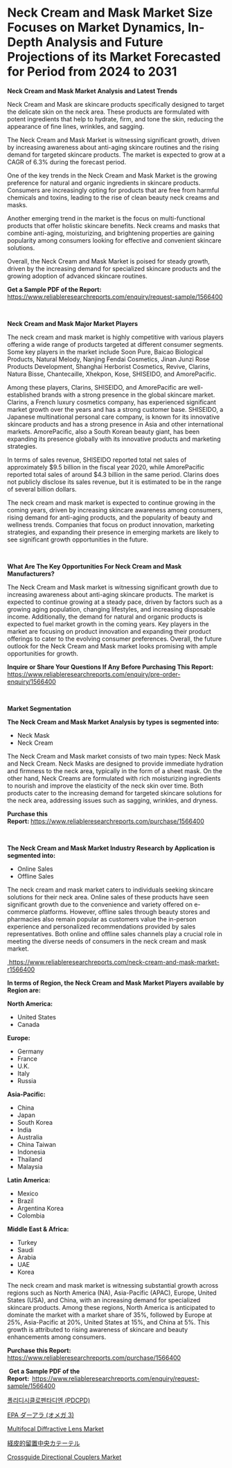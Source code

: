 <p><h1>Neck Cream and Mask Market Size Focuses on Market Dynamics, In-Depth Analysis and Future Projections of its Market Forecasted for Period from 2024 to 2031</h1></p><p><strong>Neck Cream and Mask Market Analysis and Latest Trends</strong></p>
<p><p>Neck Cream and Mask are skincare products specifically designed to target the delicate skin on the neck area. These products are formulated with potent ingredients that help to hydrate, firm, and tone the skin, reducing the appearance of fine lines, wrinkles, and sagging.</p><p>The Neck Cream and Mask Market is witnessing significant growth, driven by increasing awareness about anti-aging skincare routines and the rising demand for targeted skincare products. The market is expected to grow at a CAGR of 6.3% during the forecast period.</p><p>One of the key trends in the Neck Cream and Mask Market is the growing preference for natural and organic ingredients in skincare products. Consumers are increasingly opting for products that are free from harmful chemicals and toxins, leading to the rise of clean beauty neck creams and masks.</p><p>Another emerging trend in the market is the focus on multi-functional products that offer holistic skincare benefits. Neck creams and masks that combine anti-aging, moisturizing, and brightening properties are gaining popularity among consumers looking for effective and convenient skincare solutions.</p><p>Overall, the Neck Cream and Mask Market is poised for steady growth, driven by the increasing demand for specialized skincare products and the growing adoption of advanced skincare routines.</p></p>
<p><strong>Get a Sample PDF of the Report:&nbsp;</strong> <a href="https://www.reliableresearchreports.com/enquiry/request-sample/1566400">https://www.reliableresearchreports.com/enquiry/request-sample/1566400</a></p>
<p>&nbsp;</p>
<p><strong>Neck Cream and Mask Major Market Players</strong></p>
<p><p>The neck cream and mask market is highly competitive with various players offering a wide range of products targeted at different consumer segments. Some key players in the market include Soon Pure, Baicao Biological Products, Natural Melody, Nanjing Fendai Cosmetics, Jinan Junzi Rose Products Development, Shanghai Herborist Cosmetics, Revive, Clarins, Natura Bisse, Chantecaille, Xhekpon, Kose, SHISEIDO, and AmorePacific.</p><p>Among these players, Clarins, SHISEIDO, and AmorePacific are well-established brands with a strong presence in the global skincare market. Clarins, a French luxury cosmetics company, has experienced significant market growth over the years and has a strong customer base. SHISEIDO, a Japanese multinational personal care company, is known for its innovative skincare products and has a strong presence in Asia and other international markets. AmorePacific, also a South Korean beauty giant, has been expanding its presence globally with its innovative products and marketing strategies.</p><p>In terms of sales revenue, SHISEIDO reported total net sales of approximately $9.5 billion in the fiscal year 2020, while AmorePacific reported total sales of around $4.3 billion in the same period. Clarins does not publicly disclose its sales revenue, but it is estimated to be in the range of several billion dollars.</p><p>The neck cream and mask market is expected to continue growing in the coming years, driven by increasing skincare awareness among consumers, rising demand for anti-aging products, and the popularity of beauty and wellness trends. Companies that focus on product innovation, marketing strategies, and expanding their presence in emerging markets are likely to see significant growth opportunities in the future.</p></p>
<p>&nbsp;</p>
<p><strong>What Are The Key Opportunities For Neck Cream and Mask Manufacturers?</strong></p>
<p><p>The Neck Cream and Mask market is witnessing significant growth due to increasing awareness about anti-aging skincare products. The market is expected to continue growing at a steady pace, driven by factors such as a growing aging population, changing lifestyles, and increasing disposable income. Additionally, the demand for natural and organic products is expected to fuel market growth in the coming years. Key players in the market are focusing on product innovation and expanding their product offerings to cater to the evolving consumer preferences. Overall, the future outlook for the Neck Cream and Mask market looks promising with ample opportunities for growth.</p></p>
<p><strong>Inquire or Share Your Questions If Any Before Purchasing This Report:</strong> <a href="https://www.reliableresearchreports.com/enquiry/pre-order-enquiry/1566400">https://www.reliableresearchreports.com/enquiry/pre-order-enquiry/1566400</a></p>
<p>&nbsp;</p>
<p><strong>Market Segmentation</strong></p>
<p><strong>The Neck Cream and Mask Market Analysis by types is segmented into:</strong></p>
<p><ul><li>Neck Mask</li><li>Neck Cream</li></ul></p>
<p><p>The Neck Cream and Mask market consists of two main types: Neck Mask and Neck Cream. Neck Masks are designed to provide immediate hydration and firmness to the neck area, typically in the form of a sheet mask. On the other hand, Neck Creams are formulated with rich moisturizing ingredients to nourish and improve the elasticity of the neck skin over time. Both products cater to the increasing demand for targeted skincare solutions for the neck area, addressing issues such as sagging, wrinkles, and dryness.</p></p>
<p><strong>Purchase this Report:&nbsp;</strong><a href="https://www.reliableresearchreports.com/purchase/1566400">https://www.reliableresearchreports.com/purchase/1566400</a></p>
<p>&nbsp;</p>
<p><strong>The Neck Cream and Mask Market Industry Research by Application is segmented into:</strong></p>
<p><ul><li>Online Sales</li><li>Offline Sales</li></ul></p>
<p><p>The neck cream and mask market caters to individuals seeking skincare solutions for their neck area. Online sales of these products have seen significant growth due to the convenience and variety offered on e-commerce platforms. However, offline sales through beauty stores and pharmacies also remain popular as customers value the in-person experience and personalized recommendations provided by sales representatives. Both online and offline sales channels play a crucial role in meeting the diverse needs of consumers in the neck cream and mask market.</p></p>
<p><a href="https://www.reliableresearchreports.com/neck-cream-and-mask-market-r1566400">&nbsp;https://www.reliableresearchreports.com/neck-cream-and-mask-market-r1566400</a></p>
<p><strong>In terms of Region, the Neck Cream and Mask Market Players available by Region are:</strong></p>
<p>
    <p> <strong> North America: </strong>
        <ul>
            <li>United States</li>
            <li>Canada</li>
        </ul>
        </p> 
    <p> <strong> Europe: </strong>
        <ul>
            <li>Germany</li>
            <li>France</li>
            <li>U.K.</li>
            <li>Italy</li>
            <li>Russia</li>
        </ul>
        </p> 
    <p> <strong> Asia-Pacific: </strong>
        <ul>
            <li>China</li>
            <li>Japan</li>
            <li>South Korea</li>
            <li>India</li>
            <li>Australia</li>
            <li>China Taiwan</li>
            <li>Indonesia</li>
            <li>Thailand</li>
            <li>Malaysia</li>
        </ul>
        </p> 
    <p> <strong> Latin America: </strong>
        <ul>
            <li>Mexico</li>
            <li>Brazil</li>
            <li>Argentina Korea</li>
            <li>Colombia</li>
        </ul>
        </p> 
    <p> <strong> Middle East & Africa: </strong>
        <ul>
            <li>Turkey</li>
            <li>Saudi</li>
            <li>Arabia</li>
            <li>UAE</li>
            <li>Korea</li>
        </ul>
    </p>
    </p>
<p><p>The neck cream and mask market is witnessing substantial growth across regions such as North America (NA), Asia-Pacific (APAC), Europe, United States (USA), and China, with an increasing demand for specialized skincare products. Among these regions, North America is anticipated to dominate the market with a market share of 35%, followed by Europe at 25%, Asia-Pacific at 20%, United States at 15%, and China at 5%. This growth is attributed to rising awareness of skincare and beauty enhancements among consumers.</p></p>
<p><strong>Purchase this Report: </strong><a href="https://www.reliableresearchreports.com/purchase/1566400">https://www.reliableresearchreports.com/purchase/1566400</a></p>
<p>&nbsp;<strong>Get a Sample PDF of the Report:&nbsp;&nbsp;</strong><a href="https://www.reliableresearchreports.com/enquiry/request-sample/1566400">https://www.reliableresearchreports.com/enquiry/request-sample/1566400</a></p>
<p><strong></strong></p>
<p><p><a href="https://github.com/berlianaparadilla48/Market-Research-Report-List-1/blob/main/932769884631.md">폴리디시클로펜타디엔 (PDCPD)</a></p><p><a href="https://github.com/deonnorth8/Market-Research-Report-List-1/blob/main/880201491279.md">EPA ダーアラ (オメガ 3)</a></p><p><a href="https://issuu.com/reportprime-2/docs/multifocal-diffractive-lens-market-size-2030.pptx">Multifocal Diffractive Lens Market</a></p><p><a href="https://github.com/Sophiaard2003/Market-Research-Report-List-1/blob/main/598802791278.md">経皮的留置中央カテーテル</a></p><p><a href="https://issuu.com/reportprime-2/docs/crossguide-directional-couplers-market-size-2030.p">Crossguide Directional Couplers Market</a></p></p>